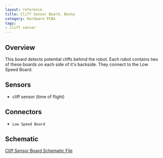 ```yaml
---
layout: reference
title: Cliff Sensor Board, Bonny
category: Hardware PCBA
tags:
- cliff sensor
---
```


## Overview
This board detects potential cliffs behind the robot. Each robot contains two of these boards on each side of it's backside. They connect to the Low Speed Board.

## Sensors
- cliff sensor (time of flight)

## Connectors
- ``Low Speed Board``

## Schematic
[Cliff Sensor Board Schematic File](../../assets/schematics/CE-00018_CliffSensor_Bonny_C01-Schematic&#32;Prints.PDF)

